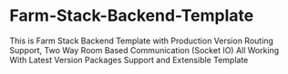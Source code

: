 # Farm-Stack-Backend-Template
This is Farm Stack Backend Template with Production Version Routing Support, Two Way Room Based Communication (Socket IO) All Working With Latest Version Packages Support and Extensible Template
